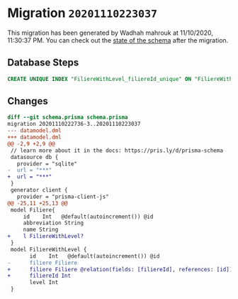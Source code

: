 # Migration `20201110223037`

This migration has been generated by Wadhah mahrouk at 11/10/2020, 11:30:37 PM.
You can check out the [state of the schema](./schema.prisma) after the migration.

## Database Steps

```sql
CREATE UNIQUE INDEX "FiliereWithLevel_filiereId_unique" ON "FiliereWithLevel"("filiereId")
```

## Changes

```diff
diff --git schema.prisma schema.prisma
migration 20201110222736-3..20201110223037
--- datamodel.dml
+++ datamodel.dml
@@ -2,9 +2,9 @@
 // learn more about it in the docs: https://pris.ly/d/prisma-schema
 datasource db {
   provider = "sqlite"
-  url = "***"
+  url = "***"
 }
 generator client {
   provider = "prisma-client-js"
@@ -25,11 +25,13 @@
 model Filiere{
     id    Int   @default(autoincrement()) @id
     abbreviation String
     name String
+    l FiliereWithLevel?
 }
 model FiliereWithLevel {
       id    Int   @default(autoincrement()) @id
-      filiere Filiere 
+      filiere Filiere @relation(fields: [filiereId], references: [id])
+      filiereId Int
       level Int
 }
```


